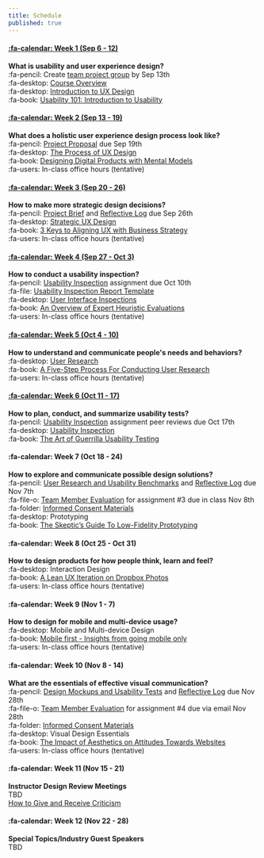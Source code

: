 ```yaml
---
title: Schedule
published: true
---
```


#### [:fa-calendar: Week 1 (Sep 6 - 12)](/home/unit-01)
**What is usability and user experience design?**  
:fa-pencil: Create [team project group](https://canvas.sfu.ca/courses/36662/users) by Sep 13th   
:fa-desktop: [Course Overview](https://swipe.to/9967fp)  
:fa-desktop: [Introduction to UX Design](https://swipe.to/9967fp)  
:fa-book: [Usability 101: Introduction to Usability](https://www.nngroup.com/articles/usability-101-introduction-to-usability/)  

#### [:fa-calendar: Week 2 (Sep 13 - 19)](/home/unit-02)
**What does a holistic user experience design process look like?**  
:fa-pencil: [Project Proposal](https://canvas.sfu.ca/courses/36662/assignments/267529) due Sep 19th  
:fa-desktop: [The Process of UX Design](https://swipe.to/9967fp)  
:fa-book: [Designing Digital Products with Mental Models](https://medium.com/salesforce-ux/designing-digital-products-with-mental-models-45ac5c0a9dc2)  
:fa-users: In-class office hours (tentative)  

#### [:fa-calendar: Week 3 (Sep 20 - 26)](/home/unit-03)
**How to make more strategic design decisions?**   
:fa-pencil: [Project Brief](https://canvas.sfu.ca/courses/36662/assignments/267543) and [Reflective Log](https://canvas.sfu.ca/courses/36662/assignments/267544) due Sep 26th  
:fa-desktop: [Strategic UX Design](https://swipe.to/9967fp)  
:fa-book: [3 Keys to Aligning UX with Business Strategy](https://www.uxmatters.com/mt/archives/2012/09/3-keys-to-aligning-ux-with-business-strategy.php)  
:fa-users: In-class office hours (tentative)  

#### [:fa-calendar: Week 4 (Sep 27 - Oct 3)](/home/unit-04)
**How to conduct a usability inspection?**   
:fa-pencil: [Usability Inspection](https://canvas.sfu.ca/courses/36662/assignments/267545) assignment due Oct 10th  
:fa-file: [Usability Inspection Report Template](https://canvas.sfu.ca/courses/36662/files/folder/Handouts/Usability%20Inspection%20Report%20Template)  
:fa-desktop: [User Interface Inspections](https://swipe.to/9967fp)  
:fa-book: [An Overview of Expert Heuristic Evaluations ](https://www.uxmatters.com/mt/archives/2014/06/an-overview-of-expert-heuristic-evaluations.php)  
:fa-users: In-class office hours (tentative)  

#### [:fa-calendar: Week 5 (Oct 4 - 10)](/home/unit-05)
**How to understand and communicate people's needs and behaviors?**   
:fa-desktop: [User Research](https://swipe.to/9967fp)  
:fa-book: [A Five-Step Process For Conducting User Research](http://www.smashingmagazine.com/2013/09/5-step-process-conducting-user-research/)  
:fa-users: In-class office hours (tentative)  <br>

#### [:fa-calendar: Week 6 (Oct 11 - 17)](/home/unit-06)
**How to plan, conduct, and summarize usability tests?**  
:fa-pencil: [Usability Inspection](https://canvas.sfu.ca/courses/36662/assignments/267545) assignment peer reviews due Oct 17th  
:fa-desktop: [Usability Inspection](https://swipe.to/9967fp)  
:fa-book: [The Art of Guerrilla Usability Testing](http://www.uxbooth.com/articles/the-art-of-guerrilla-usability-testing/)  

#### :fa-calendar: Week 7 (Oct 18 - 24)
**How to explore and communicate possible design solutions?**  
:fa-pencil: [User Research and Usability Benchmarks](https://canvas.sfu.ca/courses/36662/assignments/267546) and [Reflective Log](https://canvas.sfu.ca/courses/36662/assignments/267547) due Nov 7th  
:fa-file-o: [Team Member Evaluation](https://canvas.sfu.ca/courses/36662/files/folder/Handouts/Team%20Member%20Evaluations) for assignment #3 due in class Nov 8th   
:fa-folder: [Informed Consent Materials](https://canvas.sfu.ca/courses/36662/files/folder/Informed%20Consent)  
:fa-desktop: Prototyping  
:fa-book: [The Skeptic’s Guide To Low-Fidelity Prototyping](https://www.smashingmagazine.com/2014/10/the-skeptics-guide-to-low-fidelity-prototyping/)

#### :fa-calendar: Week 8 (Oct 25 - Oct 31)
**How to design products for how people think, learn and feel?**  
:fa-desktop: Interaction Design  
:fa-book: [A Lean UX Iteration on Dropbox Photos](ttps://medium.com/bridge-collection/a-lean-ux-iteration-on-dropbox-photos-edfa7b245c27#.fdtsczbnj)  
:fa-users: In-class office hours (tentative)  

#### :fa-calendar: Week 9 (Nov 1 - 7)
**How to design for mobile and multi-device usage?**  
:fa-desktop: Mobile and Multi-device Design  
:fa-book: [Mobile first - Insights from going mobile only](http://blog.invisionapp.com/mobile-first-mobile-only/)  
:fa-users: In-class office hours (tentative)  

#### :fa-calendar: Week 10 (Nov 8 - 14)
**What are the essentials of effective visual communication?**   
:fa-pencil: [Design Mockups and Usability Tests](https://canvas.sfu.ca/courses/36662/assignments/267540) and [Reflective Log](https://canvas.sfu.ca/courses/36662/assignments/267541) due Nov 28th  
:fa-file-o: [Team Member Evaluation](https://canvas.sfu.ca/courses/36662/files/folder/Handouts/Team%20Member%20Evaluations) for assignment #4 due via email Nov 28th  
:fa-folder: [Informed Consent Materials](https://canvas.sfu.ca/courses/36662/files/folder/Informed%20Consent)  
:fa-desktop: Visual Design Essentials  
:fa-book: [The Impact of Aesthetics on Attitudes Towards Websites](http://www.usability.gov/get-involved/blog/2009/07/aesthetics-and-attitude.html)   
:fa-users: In-class office hours (tentative)  

#### :fa-calendar: Week 11 (Nov 15 - 21)
**Instructor Design Review Meetings**  
TBD  
<i class="fa fa-book" aria-hidden="true"></i> [How to Give and Receive Criticism](http://scottberkun.com/essays/35-how-to-give-and-receive-criticism/)   

#### :fa-calendar: Week 12 (Nov 22 - 28)
**Special Topics/Industry Guest Speakers**  
TBD  
